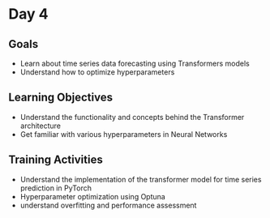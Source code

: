 # Day 4

Goals
--

- Learn about time series data forecasting using Transformers models
- Understand how to optimize hyperparameters


Learning Objectives
--

- Understand the functionality and concepts behind the Transformer architecture
- Get familiar with various hyperparameters in Neural Networks



Training Activities
--

- Understand the implementation of the transformer model for time series prediction in PyTorch
- Hyperparameter optimization using Optuna
- understand overfitting and performance assessment

